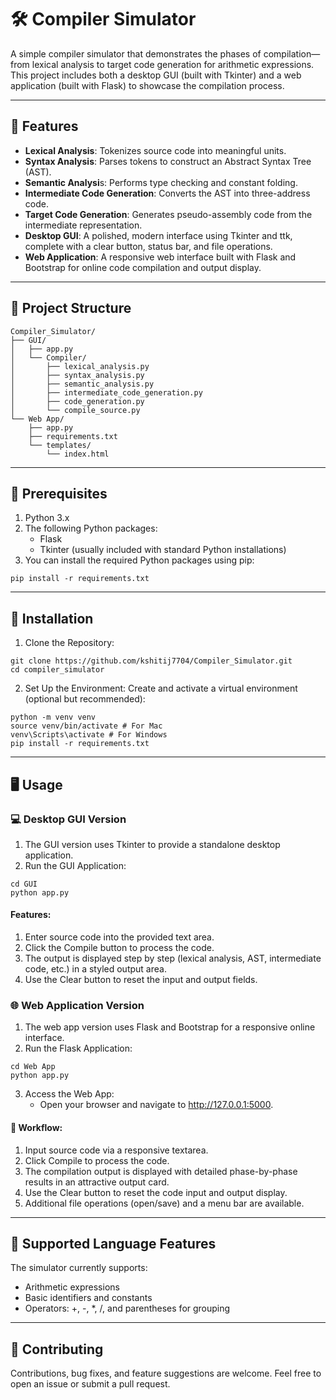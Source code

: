 # 🛠️ Compiler Simulator
A simple compiler simulator that demonstrates the phases of compilation—from lexical analysis to target code generation for arithmetic expressions. This project includes both a desktop GUI (built with Tkinter) and a web application (built with Flask) to showcase the compilation process.

---

## 🚀 Features
- **Lexical Analysis**: Tokenizes source code into meaningful units.
- **Syntax Analysis**: Parses tokens to construct an Abstract Syntax Tree (AST).
- **Semantic Analysi**s: Performs type checking and constant folding.
- **Intermediate Code Generation**: Converts the AST into three-address code.
- **Target Code Generation**: Generates pseudo-assembly code from the intermediate representation.
- **Desktop GUI**: A polished, modern interface using Tkinter and ttk, complete with a clear button, status bar, and file operations.
- **Web Application**: A responsive web interface built with Flask and Bootstrap for online code compilation and output display.

---

## 📁 Project Structure
```
Compiler_Simulator/
├── GUI/
│   ├── app.py
│   └── Compiler/
│       ├── lexical_analysis.py
│       ├── syntax_analysis.py
│       ├── semantic_analysis.py
│       ├── intermediate_code_generation.py
│       ├── code_generation.py
│       └── compile_source.py
└── Web App/
    ├── app.py
    ├── requirements.txt  
    └── templates/
        └── index.html            
```
---

## 🧰 Prerequisites
1. Python 3.x
2. The following Python packages:
    - Flask
    - Tkinter (usually included with standard Python installations)
3. You can install the required Python packages using pip:
```
pip install -r requirements.txt
```

---

## 🔧 Installation
1. Clone the Repository:
```
git clone https://github.com/kshitij7704/Compiler_Simulator.git
cd compiler_simulator
```
2. Set Up the Environment:
Create and activate a virtual environment (optional but recommended):
```
python -m venv venv
source venv/bin/activate # For Mac
venv\Scripts\activate # For Windows
pip install -r requirements.txt
```

---

## 🖥️ Usage
### 💻 Desktop GUI Version
1. The GUI version uses Tkinter to provide a standalone desktop application.
2. Run the GUI Application:
```
cd GUI
python app.py
```
#### Features:
1. Enter source code into the provided text area.
2. Click the Compile button to process the code.
3. The output is displayed step by step (lexical analysis, AST, intermediate code, etc.) in a styled output area.
4. Use the Clear button to reset the input and output fields.

### 🌐 Web Application Version
1. The web app version uses Flask and Bootstrap for a responsive online interface.
2. Run the Flask Application:
```
cd Web App
python app.py
```
3. Access the Web App:
    - Open your browser and navigate to http://127.0.0.1:5000.
      
####  🔄 Workflow:
1. Input source code via a responsive textarea.
2. Click Compile to process the code.
3. The compilation output is displayed with detailed phase-by-phase results in an attractive output card.
4. Use the Clear button to reset the code input and output display.
5. Additional file operations (open/save) and a menu bar are available.

---

## 🧠 Supported Language Features
The simulator currently supports:
- Arithmetic expressions
- Basic identifiers and constants
- Operators: +, -, *, /, and parentheses for grouping

---

## 🤝 Contributing
Contributions, bug fixes, and feature suggestions are welcome. Feel free to open an issue or submit a pull request.
